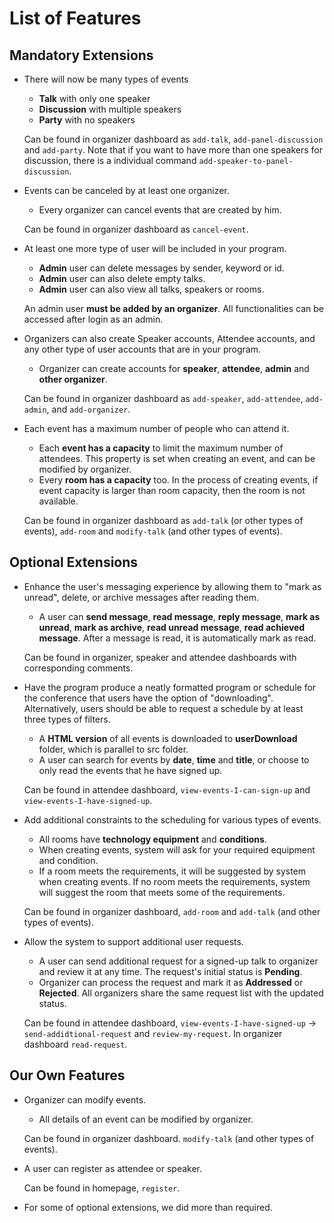 # List of Features

## Mandatory Extensions

- There will now be many types of events

  - **Talk** with only one speaker
  - **Discussion** with multiple speakers
  - **Party** with no speakers

  Can be found in organizer dashboard as ```add-talk```, ```add-panel-discussion``` and ```add-party```. Note that if you want to have more than one speakers for discussion, there is a individual command ```add-speaker-to-panel-discussion```.

- Events can be canceled by at least one organizer.

  - Every organizer can cancel events that are created by him.

  Can be found in organizer dashboard as ```cancel-event```.

- At least one more type of user will be included in your program.

  - **Admin** user can delete messages by sender, keyword or id.
  - **Admin** user can also delete empty talks.
  - **Admin** user can also view all talks, speakers or rooms.

  An admin user **must be added by an organizer**. All functionalities can be accessed after login as an admin.

- Organizers can also create Speaker accounts, Attendee accounts, and any other type of user accounts that are in your program.

  - Organizer can create accounts for **speaker**, **attendee**, **admin** and **other organizer**.

  Can be found in organizer dashboard as ```add-speaker```, ```add-attendee```, ```add-admin```, and ```add-organizer```.

- Each event has a maximum number of people who can attend it.

  - Each **event has a capacity** to limit the maximum number of attendees. This property is set when creating an event, and can be modified by organizer.
  - Every **room has a capacity** too. In the process of creating events, if event capacity is larger than room capacity, then the room is not available.

  Can be found in organizer dashboard as ```add-talk``` (or other types of events), ```add-room``` and ```modify-talk``` (and other types of events).

## Optional Extensions

- Enhance the user's messaging experience by allowing them to "mark as unread", delete, or archive messages after reading them.

  - A user can **send message**, **read message**, **reply message**, **mark as unread**, **mark as archive**, **read unread message**, **read achieved message**. After a message is read, it is automatically mark as read.

  Can be found in organizer, speaker and attendee dashboards with corresponding comments.

- Have the program produce a neatly formatted program or schedule for the conference that users have the option of "downloading". Alternatively, users should be able to request a schedule by at least three types of filters.

  - A **HTML version** of all events is downloaded to **userDownload** folder, which is parallel to src folder.
  - A user can search for events by **date**, **time** and **title**, or choose to only read the events that he have signed up.

  Can be found in attendee dashboard, ```view-events-I-can-sign-up``` and ```view-events-I-have-signed-up```.

- Add additional constraints to the scheduling for various types of events.

  - All rooms have **technology equipment** and **conditions**.
  - When creating events, system will ask for your required equipment and condition.
  - If a room meets the requirements, it will be suggested by system when creating events. If no room meets the requirements, system will suggest the room that meets some of the requirements.

  Can be found in organizer dashboard, ```add-room``` and ```add-talk``` (and other types of events).

- Allow the system to support additional user requests.

  - A user can send additional request for a signed-up talk to organizer and review it at any time. The request's initial status is **Pending**.
  - Organizer can process the request and mark it as **Addressed** or **Rejected**. All organizers share the same request list with the updated status.

  Can be found in attendee dashboard, ```view-events-I-have-signed-up``` -> ```send-addidtional-request``` and ```review-my-request```. In organizer dashboard ```read-request```.

## Our Own Features

- Organizer can modify events.

  - All details of an event can be modified by organizer.

  Can be found in organizer dashboard. ```modify-talk``` (and other types of events).

- A user can register as attendee or speaker.

  Can be found in homepage, ```register```.

- For some of optional extensions, we did more than required.